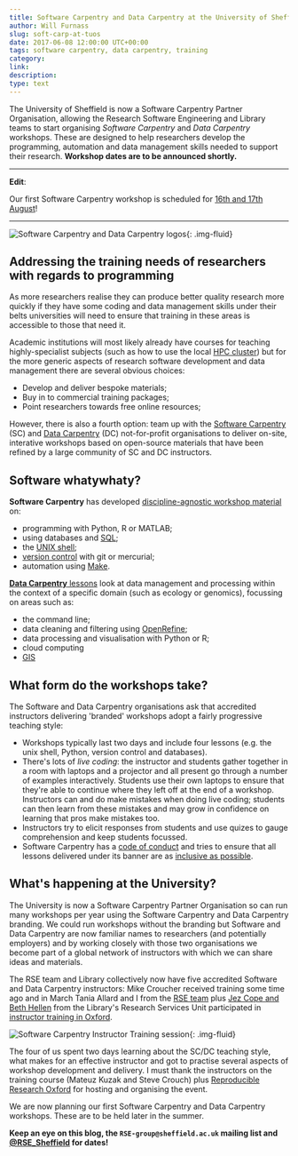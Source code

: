 ```yaml
---
title: Software Carpentry and Data Carpentry at the University of Sheffield!
author: Will Furnass
slug: soft-carp-at-tuos
date: 2017-06-08 12:00:00 UTC+00:00
tags: software carpentry, data carpentry, training
category:
link:
description:
type: text
---
```


The University of Sheffield is now a Software Carpentry Partner Organisation, allowing the Research Software Engineering and Library teams to start organising *Software Carpentry* and *Data Carpentry* workshops.  These are designed to help researchers develop the programming, automation and data management skills needed to support their research.  **Workshop dates are to be announced shortly.**

---

**Edit**: 

Our first Software Carpentry workshop is scheduled for [16th and 17th August](/2017-08-16-sheffield/)!

---

![Software Carpentry and Data Carpentry logos](/assets/images/sc-dc-logos.png){: .img-fluid}


## Addressing the training needs of researchers with regards to programming

As more researchers realise they can produce better quality research more quickly if
they have some coding and data management skills under their belts
universities will need to ensure that training in these areas is accessible to those that need it.

Academic institutions will most likely already have courses for teaching highly-specialist subjects
(such as how to use the local [HPC cluster][uos-hpc-docs])
but for the more generic aspects of research software development and data management
there are several obvious choices:

  * Develop and deliver bespoke materials;
  * Buy in to commercial training packages;
  * Point researchers towards free online resources;

However, there is also a fourth option:
team up with the [Software Carpentry][sc] (SC) and
[Data Carpentry][dc] (DC) not-for-profit organisations
to deliver on-site, interative workshops based on open-source materials that have been
refined by a large community of SC and DC instructors.

## Software whatywhaty?

**Software Carpentry** has developed [discipline-agnostic workshop material][sc-lessons] on:

  * programming with Python, R or MATLAB;
  * using databases and [SQL][sql];
  * the [UNIX shell][unix-shell];
  * [version control][vcs] with git or mercurial;
  * automation using [Make][make].

[**Data Carpentry** lessons][dc-lessons] look at data management and processing within the context of a specific domain (such as ecology or genomics), focussing on areas such as:

  * the command line;
  * data cleaning and filtering using [OpenRefine][openrefine];
  * data processing and visualisation with Python or R;
  * cloud computing
  * [GIS][gis]

## What form do the workshops take?

The Software and Data Carpentry organisations ask that accredited instructors delivering 'branded' workshops adopt a fairly progressive teaching style:

  * Workshops typically last two days and include four lessons (e.g. the unix shell, Python, version control and databases).
  * There's lots of *live coding*: the instructor and students gather together in a room with laptops and a projector and all present go through a number of examples interactively.  Students use their own laptops to ensure that they're able to continue where they left off at the end of a workshop.  Instructors can and do make mistakes when doing live coding; students can then learn from these mistakes and may grow in confidence on learning that pros make mistakes too.
  * Instructors try to elicit responses from students and use quizes to gauge comprehension and keep students focussed.
  * Software Carpentry has a [code of conduct][sc-coc] and tries to ensure that all lessons delivered under its banner are as [inclusive as possible][sc-inclusive].

## What's happening at the University?

The University is now a Software Carpentry Partner Organisation so can run many workshops per year using the Software Carpentry and Data Carpentry branding.  We could run workshops without the branding but Software and Data Carpentry are now familiar names to researchers (and potentially employers) and by working closely with those two organisations we become part of a global network of instructors with which we can share ideas and materials.

The RSE team and Library collectively now have five accredited Software and Data Carpentry instructors: Mike Croucher received training some time ago and in March Tania Allard and I from the [RSE team](/contact/) plus [Jez Cope and Beth Hellen][library-team] from the Library's Research Services Unit participated in [instructor training in Oxford][sc-training-oxford].  

![Software Carpentry Instructor Training session](/assets/images/soft-carp-instructor-training.jpg){: .img-fluid}

The four of us spent two days learning about the SC/DC teaching style, what makes for an effective instructor and got to practise several aspects of workshop development and delivery.  I must thank the instructors on the training course (Mateuz Kuzak and Steve Crouch) plus [Reproducible Research Oxford][rroxford] for hosting and organising the event.

We are now planning our first Software Carpentry and Data Carpentry workshops.  These are to be held later in the summer.  

**Keep an eye on this blog, the `RSE-group@sheffield.ac.uk` mailing list and [@RSE_Sheffield](https://twitter.com/rse_sheffield) for dates!**

[dc-lessons]: https://datacarpentry.org/lessons/
[dc]: https://datacarpentry.org/
[gis]: https://en.wikipedia.org/wiki/Geographic_information_system
[library-team]: https://www.sheffield.ac.uk/library/libstaff/researchservices
[make]: https://en.wikipedia.org/wiki/Make_(software)
[openrefine]: http://openrefine.org/
[rroxford]: https://rroxford.github.io/
[sc-dc-checkout]: https://swcarpentry.github.io/instructor-training/checkout/
[sc-lessons]: https://software-carpentry.org/lessons/
[sc-training-oxford]: https://steve-crouch.github.io/2017-03-16-oxford-ttt/
[sc]: https://software-carpentry.org/
[sql]: https://en.wikipedia.org/wiki/SQL
[unix-shell]: https://en.wikipedia.org/wiki/Unix_shell
[uos-hpc-docs]: https://docs.hpc.shef.ac.uk/en/latest/
[vcs]: https://en.wikipedia.org/wiki/Version_control
[sc-inclusive]: https://software-carpentry.org/blog/2017/02/inclusion.html
[sc-coc]: https://software-carpentry.org/conduct/

